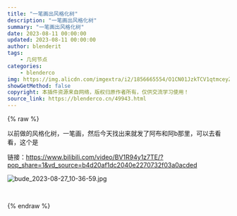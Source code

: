 ```yaml
---
title: "一笔画出风格化树"
description: "一笔画出风格化树"
summary: "一笔画出风格化树"
date: 2023-08-11 00:00:00
updated: 2023-08-11 00:00:00
author: blenderit
tags: 
    - 几何节点
categories:
    - blenderco
img: https://img.alicdn.com/imgextra/i2/1856665554/O1CN01JzkTCV1qtmceyZozb_!!1856665554.jpg
showGetMethod: false
copyright: 本插件资源来自网络，版权归原作者所有，仅供交流学习使用！
source_link: https://blenderco.cn/49943.html
---
```


{% raw %}
<p>以前做的风格化树，一笔画，然后今天找出来就发了阿布和阿b那里，可以去看看，这个是</p><p>链接：<a href="https://www.bilibili.com/video/BV1R94y1z7TE/?pop_share=1&amp;vd_source=b4d20af1dc2040e2270732f03a0acded">https://www.bilibili.com/video/BV1R94y1z7TE/?pop_share=1&amp;vd_source=b4d20af1dc2040e2270732f03a0acded</a></p><p><img src="https://img.alicdn.com/imgextra/i2/1856665554/O1CN01JzkTCV1qtmceyZozb_!!1856665554.jpg" alt="bude_2023-08-27_10-36-59.jpg"></p><p> </p>
<div style="display: none">blenderco</div>
{% endraw %}